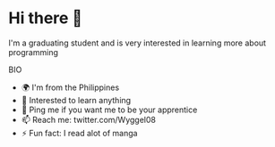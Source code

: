 
# Hi there 👋

I'm a graduating student and is very interested in learning more about programming

BIO

- 🌍 I'm from the Philippines
- 🌱 Interested to learn anything
- 💬 Ping me if you want me to be your apprentice
- 📫 Reach me: twitter.com/Wyggel08
- ⚡️ Fun fact: I read alot of manga

<!---
wyggel08/wyggel08 is a ✨ special ✨ repository because its `README.md` (this file) appears on your GitHub profile.
You can click the Preview link to take a look at your changes.
--->
